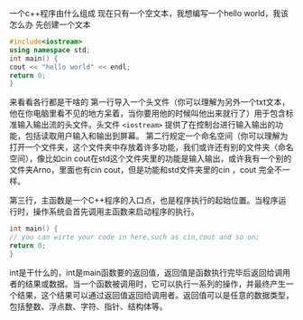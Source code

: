 一个c++程序由什么组成
现在只有一个空文本，我想编写一个hello world，我该怎么办
先创建一个文本
```c++
#include<iostream>
using namespace std;
int main() {
cout << "hello world" << endl;
return 0;
}
```
来看看各行都是干啥的
第一行导入一个头文件（你可以理解为另外一个txt文本，他在你电脑里看不见的地方呆着，当你要用他的时候叫他出来就行了）用于包含标准输入输出流的头文件。头文件 `<iostream>` 提供了在控制台进行输入输出的功能，包括读取用户输入和输出到屏幕。
第二行规定一个命名空间（你可以理解为打开一个文件夹，这个文件夹中存放着许多功能，我们或许还有别的文件夹（命名空间），像比如cin cout在std这个文件夹里的功能是输入输出，或许我有一个别的文件夹Arno，里面也有cin cout，但是功能和std文件夹里的cin ，cout 完全不一样。

第三行，主函数是一个C++程序的入口点，也是程序执行的起始位置。当程序运行时，操作系统会首先调用主函数来启动程序的执行。
```c++
int main() {
// you can wirte your code in here,such as cin,cout and so on;
return 0;
}
```
int是干什么的，int是main函数要的返回值，返回值是函数执行完毕后返回给调用者的结果或数据。当一个函数被调用时，它可以执行一系列的操作，并最终产生一个结果，这个结果可以通过返回值返回给调用者。返回值可以是任意的数据类型，包括整数、浮点数、字符、指针、结构体等。

